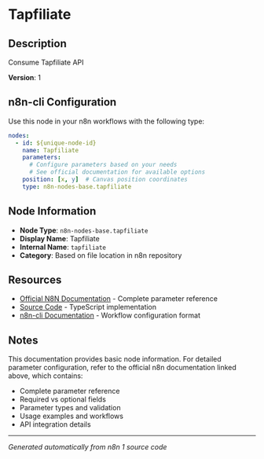 # Tapfiliate

## Description

Consume Tapfiliate API

**Version**: 1

## n8n-cli Configuration

Use this node in your n8n workflows with the following type:

```yaml
nodes:
  - id: ${unique-node-id}
    name: Tapfiliate
    parameters:
      # Configure parameters based on your needs
      # See official documentation for available options
    position: [x, y]  # Canvas position coordinates
    type: n8n-nodes-base.tapfiliate
```

## Node Information

- **Node Type**: `n8n-nodes-base.tapfiliate`
- **Display Name**: Tapfiliate
- **Internal Name**: `tapfiliate`
- **Category**: Based on file location in n8n repository

## Resources

- [Official N8N Documentation](https://docs.n8n.io/integrations/builtin/app-nodes/n8n-nodes-base.tapfiliate/) - Complete parameter reference
- [Source Code](https://github.com/n8n-io/n8n/blob/master/packages/nodes-base/nodes/Tapfiliate/Tapfiliate.node.ts) - TypeScript implementation
- [n8n-cli Documentation](https://github.com/edenreich/n8n-cli) - Workflow configuration format

## Notes

This documentation provides basic node information. For detailed parameter configuration, 
refer to the official n8n documentation linked above, which contains:

- Complete parameter reference
- Required vs optional fields
- Parameter types and validation
- Usage examples and workflows
- API integration details

---
*Generated automatically from n8n 1 source code*
